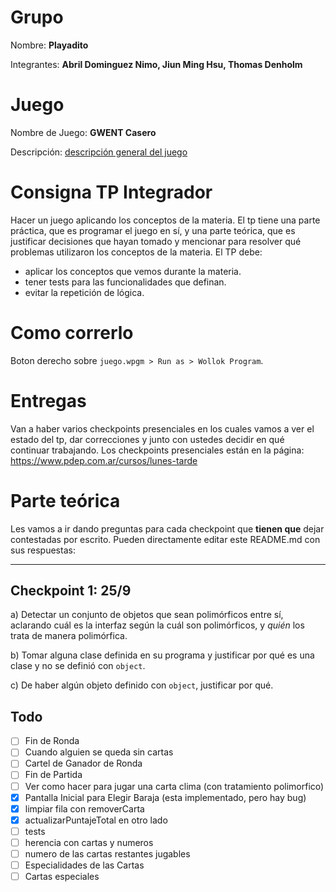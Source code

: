# Grupo

Nombre: **Playadito**

Integrantes: **Abril Dominguez Nimo, Jiun Ming Hsu, Thomas Denholm**

# Juego

Nombre de Juego: **GWENT Casero**

Descripción: [descripción general del juego](https://docs.google.com/document/d/1Phfu0lWlJHHktwRmt6e1YLkAWTW_Dvv88BtQW1gipIc/edit?usp=sharing)

# Consigna TP Integrador

Hacer un juego aplicando los conceptos de la materia. El tp tiene una parte práctica, que es programar el juego en sí, y una parte teórica, que es justificar decisiones que hayan tomado y mencionar para resolver qué problemas utilizaron los conceptos de la materia.
El TP debe:

- aplicar los conceptos que vemos durante la materia.
- tener tests para las funcionalidades que definan.
- evitar la repetición de lógica.

# Como correrlo

Boton derecho sobre `juego.wpgm > Run as > Wollok Program`.

# Entregas

Van a haber varios checkpoints presenciales en los cuales vamos a ver el estado del tp, dar correcciones y junto con ustedes decidir en qué continuar trabajando.
Los checkpoints presenciales están en la página: <https://www.pdep.com.ar/cursos/lunes-tarde>

# Parte teórica

Les vamos a ir dando preguntas para cada checkpoint que **tienen que** dejar contestadas por escrito. Pueden directamente editar este README.md con sus respuestas:

--------------------

## Checkpoint 1: 25/9

a) Detectar un conjunto de objetos que sean polimórficos entre sí, aclarando cuál es la interfaz según la cuál son polimórficos, y _quién_ los trata de manera polimórfica.

b) Tomar alguna clase definida en su programa y justificar por qué es una clase y no se definió con `object`.

c) De haber algún objeto definido con `object`, justificar por qué.

## Todo

- [ ] Fin de Ronda
- [ ] Cuando alguien se queda sin cartas
- [ ] Cartel de Ganador de Ronda
- [ ] Fin de Partida
- [ ] Ver como hacer para jugar una carta clima (con tratamiento polimorfico)
- [x] Pantalla Inicial para Elegir Baraja (esta implementado, pero hay bug)
- [x] limpiar fila con removerCarta
- [x] actualizarPuntajeTotal en otro lado
- [ ] tests
- [ ] herencia con cartas y numeros
- [ ] numero de las cartas restantes jugables
- [ ] Especialidades de las Cartas
- [ ] Cartas especiales
